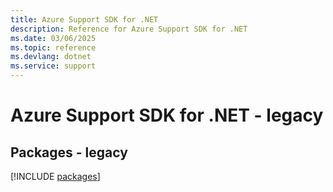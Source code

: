 ```yaml
---
title: Azure Support SDK for .NET
description: Reference for Azure Support SDK for .NET
ms.date: 03/06/2025
ms.topic: reference
ms.devlang: dotnet
ms.service: support
---
```

# Azure Support SDK for .NET - legacy
## Packages - legacy
[!INCLUDE [packages](support-index.md)]